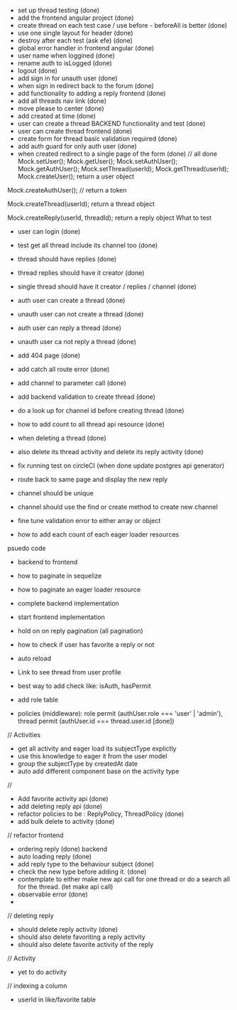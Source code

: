 - set up thread testing (done)
- add the frontend angular project (done)
- create thread on each test case / use before - beforeAll is better (done)
- use one single layout for header (done)
- destroy after each test (ask efe) (done)
- global error handler in frontend angular (done)
- user name when loggined (done)
- rename auth to isLogged (done)
- logout (done)
- add sign in for unauth user (done)
- when sign in redirect back to the forum (done)
- add functionality to adding a reply frontend (done)
- add all threads nav link (done)
- move please to center (done)
- add created at time (done)
- user can create a thread BACKEND functionality and test (done)
- user can create thread frontend (done)
- create form for thread basic validation required (done)
- add auth guard for only auth user (done)
- when created redirect to a single page of the form (done)
// all done
Mock.setUser(); Mock.getUser();
Mock.setAuthUser(); Mock.getAuthUser();
Mock.setThread(userId); Mock.getThread(userId);
Mock.createUser(); return a user object

Mock.createAuthUser(); // return a token

Mock.createThread(userId); return a thread object

Mock.createReply(userId, threadId); return a reply object
What to test
- user can login (done)
- test get all thread include its channel too (done)
- thread should have replies (done)
- thread replies should have it creator (done)
- single thread should have it creator / replies / channel (done)
- auth user can create a thread (done)
- unauth user can not create a thread (done)
- auth user can reply a thread (done)
- unauth user ca not reply a thread (done)
- add 404 page (done)
- add catch all route error (done)
- add channel to parameter call (done)
- add backend validation to create thread (done)
- do a look up for channel id before creating thread (done)
- how to add count to all thread api resource (done)
- when deleting a thread (done)
- also delete its thread activity and delete its reply activity (done)

- fix running test on circleCI (when done update postgres api generator)
- route back to same page and display the new reply
- channel should be unique
- channel should use the find or create method to create new channel
- fine tune validation error to either array or object

- how to add each count of each eager loader resources

psuedo code
- backend to frontend
- how to paginate in sequelize
- how to paginate an eager loader resource
- complete backend implementation
- start frontend implementation
- hold on on reply pagination (all pagination)

- how to check if user has favorite a reply or not
- auto reload
- Link to see thread from user profile
- best way to add check like: isAuth, hasPermit
- add role table
- policies (middleware): role permit (authUser.role === 'user' | 'admin'), 
thread permit (authUser.id === thread.user.id [done])


// Activities
- get all activity and eager load its subjectType explictly
- use this knowledge to eager it from the user model
- group the subjectType by createdAt date
- auto add different component base on the activity type

//
- Add favorite activity api (done)
- add deleting reply api (done)
- refactor policies to be : ReplyPolicy, ThreadPolicy (done)
- add bulk delete to activity (done)

// refactor frontend
- ordering reply (done) backend 
- auto loading reply (done)
- add reply type to the behaviour subject (done)
- check the new type before adding it. (done)
- contemplate to either make new api call for one thread or do a search all for the thread. (let make api call)
- observable error (done)
-

// deleting reply 
- should delete reply activity (done)
- should also delete favoriting a reply activity
- should also delete favorite activity of the reply

// Activity
- yet to do activity

// indexing a column
- userId in like/favorite table